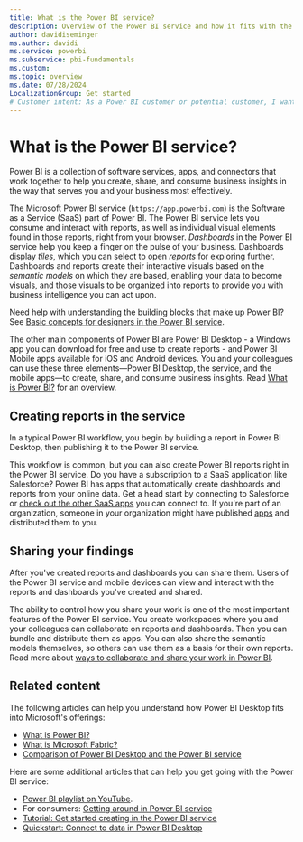 ```yaml
---
title: What is the Power BI service?
description: Overview of the Power BI service and how it fits with the other parts of Power BI.
author: davidiseminger
ms.author: davidi
ms.service: powerbi
ms.subservice: pbi-fundamentals
ms.custom: 
ms.topic: overview
ms.date: 07/28/2024
LocalizationGroup: Get started
# Customer intent: As a Power BI customer or potential customer, I want to get an overview of Power BI so I can understand how the different parts fit together, so that I know which part to use to accomplish my tasks/goals.
---
```


# What is the Power BI service?

Power BI is a collection of software services, apps, and connectors that work together to help you create, share, and consume business insights in the way that serves you and your business most effectively. 

The Microsoft Power BI service (`https://app.powerbi.com`) is the Software as a Service (SaaS) part of Power BI. The Power BI service lets you consume and interact with reports, as well as individual visual elements found in those reports, right from your browser. *Dashboards* in the Power BI service help you keep a finger on the pulse of your business. Dashboards display *tiles*, which you can select to open *reports* for exploring further. Dashboards and reports create their interactive visuals based on the *semantic models* on which they are based, enabling your data to become visuals, and those visuals to be organized into reports to provide you with business intelligence you can act upon.

Need help with understanding the building blocks that make up Power BI? See [Basic concepts for designers in the Power BI service](service-basic-concepts.md).

The other main components of Power BI are Power BI Desktop - a Windows app you can download for free and use to create reports - and Power BI Mobile apps available for iOS and Android devices. You and your colleagues can use these three elements&mdash;Power BI Desktop, the service, and the mobile apps&mdash;to create, share, and consume business insights. Read [What is Power BI?](power-bi-overview.md) for an overview.

## Creating reports in the service

In a typical Power BI workflow, you begin by building a report in Power BI Desktop, then publishing it to the Power BI service.  

This workflow is common, but you can also create Power BI reports right in the Power BI service. Do you have a subscription to a SaaS application like Salesforce? Power BI has apps that automatically create dashboards and reports from your online data. Get a head start by connecting to Salesforce or [check out the other SaaS apps](../connect-data/service-get-data.md) you can connect to. If you're part of an organization, someone in your organization might have published [apps](../collaborate-share/service-create-distribute-apps.md) and distributed them to you.

## Sharing your findings

After you've created reports and dashboards you can share them. Users of the Power BI service and mobile devices can view and interact with the reports and dashboards you've created and shared. 

The ability to control how you share your work is one of the most important features of the Power BI service. You create workspaces where you and your colleagues can collaborate on reports and dashboards. Then you can bundle and distribute them as apps. You can also share the semantic models themselves, so others can use them as a basis for their own reports. Read more about [ways to collaborate and share your work in Power BI](../collaborate-share/service-how-to-collaborate-distribute-dashboards-reports.md).



## Related content

The following articles can help you understand how Power BI Desktop fits into Microsoft's offerings:

- [What is Power BI?](/power-bi/fundamentals/power-bi-overview)
- [What is Microsoft Fabric?](/fabric/get-started/microsoft-fabric-overview) 
- [Comparison of Power BI Desktop and the Power BI service](../fundamentals/service-service-vs-desktop.md)

Here are some additional articles that can help you get going with the Power BI service:

- [Power BI playlist on YouTube](https://www.youtube.com/playlist?list=PL1N57mwBHtN0JFoKSR0n-tBkUJHeMP2cP).
- For consumers: [Getting around in Power BI service](../consumer/end-user-experience.md)
- [Tutorial: Get started creating in the Power BI service](service-get-started.md)
- [Quickstart: Connect to data in Power BI Desktop](../connect-data/desktop-quickstart-connect-to-data.md)
